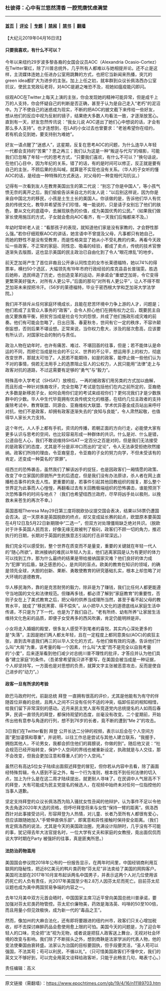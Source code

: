 ### 杜彼得：心中有兰悠然清香 一腔荒唐忧虑满堂

---

#### [首页](../../../..?n11189703) &nbsp;|&nbsp; [评论](../../../../../epoch-comment?n11189703) &nbsp;|&nbsp; [专题](../../../../../epoch-special?n11189703) &nbsp;|&nbsp; [禁闻](../../../../../epoch-news?n11189703) &nbsp;|&nbsp; [禁书](../../../../../books?n11189703) &nbsp;|&nbsp; [翻墙](https://github.com/gfw-breaker/nogfw/blob/master/README.md?n11189703)


<div class="post_content" id="artbody" itemprop="articleBody">
 <!-- article content begin -->
 <p>
  【大纪元2019年04月16日讯】
 </p>
 <h4>
  只要我喜欢，有什么不可以？
 </h4>
 <p>
  今年以来纽约29岁波多黎各裔的女国会议员AOC（Alexandria Ocasio-Cortez）在Twitter窜红，除了川普总统外，几乎所有人都难以与她相提并论。还不止是这样，主流媒体连她上任进办公室用跳舞的方式，也把它当新闻来热播，突兀的green idea都扩大为进步的主张。加上上任之初，就率群到众议长佩洛西办公室抗议，使民主党政坛老将，对AOC是避之唯恐不及，视她如瘟疫能闪即闪。
 </p>
 <p>
  综观AOC在Twitter上每天上演的主张，你会发现她的精神可能异常，但是成千上万的人支持，你会怀疑自己的判断是否正确，甚至于认为是自己走入“老朽”的泥沼中。为了不使自己的迷惑成为现实，不断的把AOC的披文截下来传给一些好友，想从他们的反应中视为反射的镜子，结果绝大多数人均看法一致，才逐渐放宽心。直到有一天，好友忽然传讯说：“我女儿说 AOC道出了她们心中想说的话，才会有那么多人支持”。也才连想到，在LA的小女过去也曾要求：“老爸希望你在纽约，若有机会见到她，要支持别为难她”。
 </p>
 <p>
  好友一语点醒了“迷惑人”，这星期，反复在思考AOC的问题，为什么连华人年轻一代都会支持的“苦果”？思之再三；我们认为这是一种“叛逆与代沟”的缩影，可能我们已忽略了年轻一代的思考方式，“只要我们喜欢，有什么不可以？”换句话说，在他们心目中，因为年纪的关系，错了的话，有的是时间可以修正，反正就是要有自己的主张，不顾后果的去叫喊，就算是不实现也没有关系。（华人的子女听的懂 AOC的话，是经由一种特殊的方式表达，对父母的一种变相代沟抗议。）
 </p>
 <p>
  记得有一次看到友人在教育美国出生的第二代说：“别忘了你是中国人”，等小孩气愤无奈的离开之后，我们偷偷告诉来自北方的友人说：“以后别这样说，因为你是来自中国北方的移民，小孩是土生土长的美国人。你该做的是，告诉他们华人有优良的传统文化，教导并希望孩子们珍惜，唯一能说的，只是请子女别忘了他们的肤色，要从文化的底蕴中，去展现肤色的价值，成为美国优秀的公民。”（如果我们做家长使用施压的方式，子女就会愈向AOC看齐，有一天我们后悔都来不及。）
 </p>
 <p>
  年幼时常听老人说：“看那孩子的表现，就知道他们家是没有家教的，才会野性那么强。”若你仔细观察AOC的讲话，她言语中不曾提及父母，凡事都只有她自己，而她的野性不是没有受教育，而是性格突显了她从小不受礼教的约束。再看今天政坛一些政客，不正常的家庭、同性恋、吸毒的经验，都成了卖点，传统的技术官僚逐渐失去版图，这也显示美国的民主政治已自由化到了令人“眼花燎乱”的地步。
 </p>
 <p>
  前天芝加哥产生了首位非裔且公开承认同性恋的女市长莱德福特，她以74%的得票率，横扫50个选区，大幅领先有19年市府行政经验的库克县县长普瑞雯。胜选后她称，选民缔造了历史，也创造变革的运动，并承诺会“重塑芝加哥，令它变得更繁荣美好强大，对所有人更公平。”后面的那句“对所有人更公平”，让人不得不帮芝加哥未来捏把冷汗。（56岁的莱德福特，毕业于密西根大学和芝加哥大学法学院。）
 </p>
 <p>
  我们并不排斥从任何家庭环境成长，且能在悲苦环境中力争上游的人才，问题是；他们若成了主管众人事务的“政客”，会令人担心他们在拥有权力之后，既要民主自由又要族裔平衡，把贫穷当成是社会亏欠的怨恨，并成了他们施政形成灾难的前奏。他们有可能会忽略了，日出日落、春夏秋冬，世间有它一定的秩序，不容许颠倒妄想，否则后果不堪设想。正常来说，当你权力愈大，涉及的层次愈高，应该要有所认识，对国家社会的制约与责任。
 </p>
 <p>
  政治人物在幼年时，也许有痛苦、难过、不堪回首的往事，但是；若不能体认是命运的不同，而把它当成是社会的不公义、世界的不公平，想运用手上的权力，彻底改变世界，那就太可怕了。人民若不能期待，如是的政客，能停止做一些他们认为不对的事情，倘若无法用手上的选票阻止狂人的公权力，人民只能用“法律”走上与政客对抗的道路，不过这需要有足够的“勇气”与“毅力”。
 </p>
 <p>
  特殊高中入学考试（SHSAT）放榜后，一再的被政客们用另类的方式加以曲解，而且形成一种针对族裔攻讦，完全忽略了考试是包括他们在内之前所定的，亚裔绝大多数是新移民子女，如何会用你们定的考试来歧视你们？更何况我们才是少数族群中的少数。华人中生代毕竟拥有优良传统文化的根基，在纽约几位主政者的支持废除考试中，教育联盟、同源会、亚裔维权大联盟、学术优异基金成员站出来呼吁对抗，他们不是政客，却拥有政客逐渐失去的“良知与良能”，令人肃然起敬，也值得华人家长大力支持。
 </p>
 <p>
  这个年代，人人手上都有手机，资讯的传播，若朝正面的方向行走，必能使大家有更多认识与思考的空间，也比较容易形成一种群体的共识。什么是对、什么是错，公道自在人心，我们不敢说维持SHSAT一定百分之百是对的，但是我们无法接受的是政客们的态度，尤其是不分是非冲口而出的“定论”，令人无法承受拒绝欣然接纳。政客们所持的理由，令亚裔窒息，令亚裔的子女的努力向学，不但未受该有的肯定，还变成一种莫名的“原罪”。
 </p>
 <p>
  纽西兰的恐怖袭击，虽然我们了解该凶手的捉狂，也是因政客们一厢情愿的政策、改变了中立家国的原貌所产生的后遗症，但是我们没有办法原谅，杀人者在网上直播枪击事件的失去人性。更重要的是，若事件引起其他回教组织的报复，那么整个世界定为此事而人心惶惶，再翻看过去有关回教极端组织的恐怖袭击，谁能预测下次恐怖事件的时间与地点？（我们也希望纽西兰政府，尽早将凶手处以极刑，以挽救未来苍生的再次不幸。）
 </p>
 <p>
  英国首相Theresa May29日第三度将脱欧协议提交国会表决，结果以58票仍遭国会否决。这一天原本是英国脱欧的终点，却又变成延长赛的起点，欧盟原本要英国在4月12日及5月22日新期限中“二选一”，但双方对处理僵局缺乏绝对共识。（脱欧对于许多英国人民而言，好像无缘无故被判了极矵，政客们不顾一切的角力，推迟执行的日期，长期对于英国的民族意志引起的打击非常深远。）
 </p>
 <p>
  我们完全可以感受到，整个世界在质变而不是量变，重要的关键就在年轻一代人的“随心所欲”。欧洲接纳的难民以年轻人为主，他们逃离家园是认为有更好的体力可以找到工作，那为什么最终的结果是带给接纳国家灾难？他们良好的体力成为“犯罪”的后盾，缺乏感恩的心，是共同的盲点。欧美的教育在知识的领域，的确是领先全球，大胆的创新、果断、勇敢使教育的研究基础扎实，根本上却忽略了对大环境的道德教育。
 </p>
 <p>
  华人移民海外，靠的是克苦耐劳的毅力，除非是为了赚钱，我们比任何人都更能遵守当地国的文化和法律规范。但赚再多钱，都必须了解到“家庭教育”的重要性，否则子女在上了美式教育之后，把父母的供养当成理所当然，甚至于看不起父母的教育水平，就成了“移民黑雾、得不偿失”。从小把华人文化的道德底线从家庭生活中传递，不只是为了下一代，也是为了我们自己，“老有所终、幼有所养”让家居生活维持文化色彩的品质，即便子女受再多的西风吹袭，肯定仍能明辨是非。
 </p>
 <p>
  小女将走入婚姻的殿堂，很多友人感受不到笔者的喜悦，其实内心深处更多的是“失落”，主因是她们两人都太年轻，且在一定程度上都同意类似(AOC)的疯狂主张，直到去年底我们再三的以华人文化的方式，与他们做有效的沟通，告诉他们什么叫“大局”为重，该考量的每一个因素，什么叫“大爱”而不是完全以自我考量的“小爱”，后来逐渐看到他们减少对总统川普不理性的批评，才答应并认为他们具备“建立家庭”的条件。（吾弟曾希望我只讲不要写，在美国会被当成是一种证据，个人却坚持写，一方面也是对思想的负责，就算文字主张被恶意攻击，反而是使自己进步的“动力”。）
 </p>
 <h4>
  政客一旦有所求的考验
 </h4>
 <p>
  欧巴马政府时代，前副总统
  <ok href="https://www.epochtimes.com/gb/tag/%E6%8B%9C%E7%99%BB.html">
   拜登
  </ok>
  一直拥有很高的评价，尤其是他能有为有守的伴随首位非裔的总统，且两人之间不只没有任何不适的冲突，临卸任前的相知相惜，给我们留下非常深刻的感动。近月来民主党人宣布竞逐党内总统提名的人如雨后春笋，民调一直领先的拜登，都保持观望的态度，丝毫没有改变。二个星期前，开始传出他有意参与角逐的行列，想不到76岁的长者，竟不断的遭到“Me 2”的攻击。
 </p>
 <p>
  3日我们在Twitter看到
  <ok href="https://www.epochtimes.com/gb/tag/%E6%8B%9C%E7%99%BB.html">
   拜登
  </ok>
  公开长达二分钟的视频，表示以后会在个人空间方面“更加谨慎和尊重”，并说明，以往工作总是尝试与其他人建立联系，“我握手，拥抱其他人，不论男女，我都会抓住他们的肩膀说，你做的到”。随后他又说：“社会规范已经开始转变，保护个人空间的界线也被重新设定，执政就是与人交往，那不会改变，但我会更加注意和尊重人们的个人空间。”
 </p>
 <p>
  虽然已有高达5位女子陆续出面叙述拜登的冒犯，但你若从内容中去看，除了画面经特殊剪辑，令人感到不妥之外，每一个行为准则，根本找不到任何法律的切入点，加上为什么是在这二周才陆续提出，就更耐人寻味了。在民调中人气居高不下的拜登，大有可能成为民主党提名的候选人，在视频中始终未对任何一位指控他的当事人道歉。
 </p>
 <p>
  坚定支持拜登的众议长佩洛西为陷入骚扰女性丑闻的他辩护，认为事件不足以令他失去角逐2020年大选的资格，但呼吁拜登将来与女性“保持一臂的距离”。佩洛西西针对此事接受访问，形容拜登为人热情，对儿童、长者乃至所有人都很有爱心，但应该跟随她加入“手臂伸直俱乐部”，即寓意和异性接触时保持安全距离。（我们肯定佩洛西的说法，尤其是今天的美国政治圈，充满设计陷阱时，几乎没有不可能的事，犹记得去年大法官提名时，一位大学有丈夫和家庭的女教授，竟出面侃侃而谈大学时期在Party 被强奸的往事，真是匪夷所思。）
 </p>
 <h4>
  法防治药物滥用
 </h4>
 <p>
  美国国会参议院2018年公布的一份报告显示，在两年时间里，中国经销商利用互联网的隐秘性，把近8亿美元的鸭片类药物“芬太尼”非法卖给了美国的网购客户。美国司法部在2017年10月宣布起诉两名中国男子，并表示这两个人对几位使用该药死亡的人负有责任，光2017年美国至少有2.8万人因芬太尼而死亡。目前芬太尼议题也成为美中两国贸易争端的内容之一。
 </p>
 <p>
  去年12月美中双方元首会晤时，中国国家主席习近平曾向美国总统川普承诺，要加强对芬太尼类药物管控。芬太尼价廉物美，药效是海洛英、吗啡的50至100倍，而且用量小但见效极快，成为新一代的“毒品之王”。
 </p>
 <p>
  然而，像加州的大麻合法化，还有即将要跟进的纽约州市，政客们只关心增加税收，却不去探讨麻醉药品会愈使用愈上限的可怕。美国今天的问题是，为了迎合年轻人的口味，完全把“法”视为无物，或者说是把狂人政客送上舞台，无视对社会环境的改变与影响。我们除了不断摇头之外，想到商鞅是法家学派的代表人物，他的变法使秦国由衰转盛。法家认为治国的目标要固执，但手段要灵活，“圣人苟可以强国，不法其苟；苟可以利民，不循以礼”。（只可惜美国政客们不懂中文，我们的英文又不够好到，可以完全用英文诠释给政客听，只能于此畅言几句，略表寸心。）
 </p>
 <p>
  责任编辑：高义
 </p>
 <!-- article content end -->
 <div id="below_article_ad">
 </div>
</div>


---

原文链接（需翻墙）：https://www.epochtimes.com/gb/19/4/16/n11189703.htm